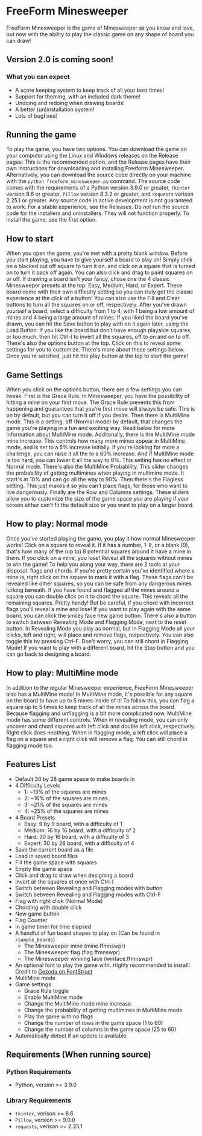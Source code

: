# FreeForm Minesweeper
FreeForm Minesweeper is the game of Minesweeper as you know and love, but now with the ability to play the classic game on any shape of board you can draw!

## Version 2.0 is coming soon!
  ### What you can expect
  * A score keeping system to keep track of all your best times!
  * Support for theming, with an included dark theme!
  * Undoing and redoing when drawing boards!
  * A better (un)installation system!
  * Lots of bugfixes!

## Running the game
To play the game, you have two options. You can download the game on your computer using the Linux and Windows releases on the Release pages. This is the recommended option, and the Release pages have their own instructions for downloading and installing Freeform Minesweeper. Alternatively, you can download the source code directly on your machine with the `python freeform_minesweeper.py` command. The source code comes with the requirements of a Python version 3.9.0 or greater, `tkinter` version 8.6 or greater, `Pillow` version 8.3.2 or greater, and `requests` verison 2.25.1 or greater. Any source code in active development is not guaranteed to work. For a stable experience, see the Releases. Do *not* run the source code for the installers and uninstallers. They will not function properly. To install the game, see the first option.

## How to start
When you open the game, you're met with a pretty blank window. Before you start playing, you have to give yourself a board to play on! Simply click on a blacked out off square to turn it on, and click on a square that is turned on to turn it back off again. You can also click and drag to paint squares on or off. If drawing a board isn't your fancy, chose one the 4 classic Minesweeper presets at the top: Easy, Medium, Hard, or Expert. These board come with their own difficulty setting so you can truly get the classic experience at the click of a button! You can also use the Fill and Clear buttons to turn all the squares on or off, respectively. After you've drawn yourself a board, select a difficulty from 1 to 4, with 1 being a low amount of mines and 4 being a large amount of mines. If you liked the board you've drawn, you can hit the Save button to play with on it again later, using the Load Button. If you like the board but don't have enough playable squares, or too much, then hit Ctrl-I to invert all the squares, off to on and on to off. There's also the options button at the top. Click on this to reveal some settings for you to customize. There's more about these settings below. Once you're satisfied, just hit the play button at the top to start the game!

## Game Settings
When you click on the options button, there are a few settings you can tweak. First is the Grace Rule. In Minesweeper, you have the possibility of hitting a mine on your first move. The Grace Rule prevents this from happening and guarantees that you're first move will always be safe. This is on by default, but you can turn it off if you desire. Then there is MultiMine mode. This is a setting, off (Normal mode) by default, that changes the game you're playing in a fun and exciting way. Read below for more information about MultiMine mode. Additonally, there is the MultiMine mode mine increase. This controls how many more mines appear in MultiMine mode, and is set to a 5% increase initially. If you're looking for more a challenge, you can raise it all the to a 60% increase. And if MultiMine mode is too hard, you can lower it all the way to 0%. This setting has no effect in Normal mode. There's also the MultiMine Probability. This slider changes the probability of getting multimines when playing in multimine mode. It start's at 10% and can go all the way to 90%. Then there's the Flagless setting. This just makes it so you can't place flags, for those who want to live dangerously. Finally are the Row and Columns settings. These sliders allow you to customize the size of the game space you are playing if your screen either can't fit the default size or you want to play on a larger board.

## How to play: Normal mode
Once you've started playing the game, you play it how normal Minesweeper works! Click on a square to reveal it. If it has a number, 1-8, or a blank (0), that's how many of the (up to) 8 potential squares around it have a mine in them. If you click on a mine, you lose! Reveal all the squares without mines to win the game! To help you along your way, there are 2 tools at your disposal: flags and chords. If you're pretty certain you've identified where a mine is, right click on the square to mark it with a flag. These flags can't be revealed like other squares, so you can be safe from any dangerous mines lurking beneath. If you have found and flagged all the mines around a square you can double click on it to chord the square. This reveals all the remaining squares. Pretty handy! But be careful, if you chord with incorrect flags you'll reveal a mine and lose! If you want to play again with the same board, you can click the smiley face new game button. There's also a button to switch between Revealing Mode and Flagging Mode, next to the reset button. In Revealing Mode you play as normal, but in Flagging Mode all your clicks, left and right, will place and remove flags, respectively. You can also toggle this by pressing Ctrl-F. Don't worry, you can still chord in Flagging Mode! If you want to play with a different board, hit the Stop button and you can go back to designing a board.

## How to play: MultiMine mode
In addition to the regular Minesweeper experience, FreeForm Minesweeper also has a MultiMine mode! In MultiMine mode, it's possible for any square on the board to have up to 5 mines inside of it! To follow this, you can flag a square up to 5 times to keep track of all the mines across the board. Because flagging and unflagging is a bit more complicated now, MultiMine mode has some different controls. When in revealing mode, you can only uncover and chord squares with left click and double left click, respectively. Right click does nnothing. When in flagging mode, a left click will place a flag on a square and a right click will remove a flag. You can still chord in flagging mode too.


## Features List
 * Default 30 by 28 game space to make boards in
 * 4 Difficulty Levels
	 * 1: ~13% of the squares are mines
	 * 2: ~16% of the squares are mines
	 * 3: ~21% of the squares are mines
	 * 4: ~25% of the squares are mines
 * 4 Board Presets
	 * Easy: 9 by 9 board, with a difficulty of 1
	 * Medium: 16 by 16 board, with a difficulty of 2
	 * Hard: 30 by 16 board, with a difficulty of 3
	 * Expert: 30 by 28 board, with a difficulty of 4
 * Save the current board as a file
 * Load in saved board files
 * Fill the game space with squares
 * Empty the game space
 * Click and drag to draw when designing a board
 * Invert all the squares at once with Ctrl-I
 * Switch between Revealing and Flagging modes with button
 * Switch between Revealing and Flagging modes with Ctrl-F
 * Flag with right click (Normal Mode)
 * Chording with double click
 * New game button
 * Flag Counter
 * In game timer for time elapsed
 * A handful of fun board shapes to play on (Can be found in `/sample_boards`)
   * The Minesweeper mine (mine.ffmnswpr)
   * The Minesweeper flag (flag.ffmnswpr)
   * The Minesweeper winning face (winface.ffmnswpr)
 * An optional font to play the game with. Highly recommended to install! Credit to [Gezoda on FontStruct](https://fontstruct.com/fontstructors/593973/gezoda)
 * MultiMine mode
 * Game settings
   * Grace Rule toggle
   * Enable MultiMine mode
   * Change the MultiMine mode mine increase.
   * Change the probability of getting multimines in MultiMine mode
   * Play the game with no flags
   * Change the number of rows in the game space (1 to 60)
   * Change the number of columns in the game space (25 to 60)
 * Automatically detect if an update is available

## Requirements (When running source)

### Python Requirements
 * Python, version >= 3.9.0

### Library Requirements
 * `tkinter`, verison >= 8.6
 * `Pillow`, version >= 9.0.0
 * `requests`, verison >= 2.25.1
